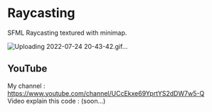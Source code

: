 # Raycasting
SFML Raycasting textured with minimap.

![Uploading 2022-07-24 20-43-42.gif…]()

## YouTube

My channel : https://www.youtube.com/channel/UCcEkxe69YprtYS2dDW7w5-Q  
Video explain this code : (soon...)
